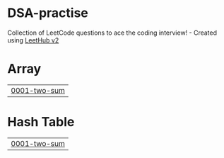 # DSA-practise
Collection of LeetCode questions to ace the coding interview! - Created using [LeetHub v2](https://github.com/arunbhardwaj/LeetHub-2.0)


# Array
|  |
| ------- |
| [0001-two-sum](https://github.com/abhi1998goyal/DSA-practise/tree/master/0001-two-sum) |
# Hash Table
|  |
| ------- |
| [0001-two-sum](https://github.com/abhi1998goyal/DSA-practise/tree/master/0001-two-sum) |
